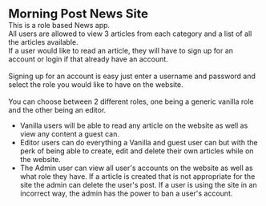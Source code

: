 **<font size="5">Morning Post News Site</font>** <br/>
This is a role based News app. <br/>
All users are allowed to view 3 articles from each category and a list of all the articles available.
<br/>
If a user would like to read an article, they will have to sign up for an account or login if that already have an account. <br/>
<br/>
Signing up for an account is easy just enter a username and password and select the role you would like to have on the website.<br/>
<br/>
You can choose between 2 different roles, one being a generic vanilla role and the other being an editor. 
* Vanilla users will be able to read any article on the website as well as view any content a guest can.
* Editor users can do everything a Vanilla and guest user can but with the perk of being able to create, edit and delete their own         articles while on the website. 
* The Admin user can view all user's accounts on the website as well as what role they have. If a article is created that is not appropriate for the site the admin can delete the user's post. If a user is using the site in an incorrect way, the admin has the power to ban a user's account.   
